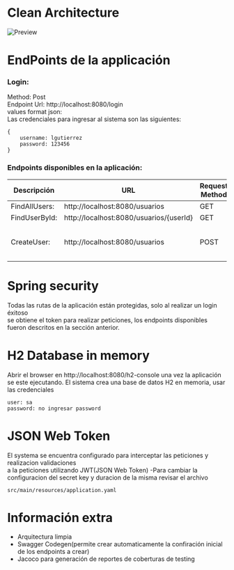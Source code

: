 # Clean Architecture
![Preview](https://miro.medium.com/max/1400/1*B4LEEv0PbmqvYolUH-mCzw.png)

# EndPoints de la applicación
<h3>Login:</h3>
Method: Post </br>
Endpoint Url: http://localhost:8080/login </br>
values format json: </br>
Las credenciales para ingresar al sistema son las siguientes:

```
{ 
    username: lgutierrez
    password: 123456
}
```

<h3>Endpoints disponibles en la aplicación:</h3>

| Descripción | URL | Request Method | Parametros | Type |
| ------------- | ------------- | ------------- | ------------- | ------------- |
| FindAllUsers:  | http://localhost:8080/usuarios  | GET | No |
| FindUserById:  | http://localhost:8080/usuarios/{userId}  | GET | Si | UUID |
| CreateUser:  | http://localhost:8080/usuarios  | POST | Body: { username, password, email} | JSON |

# Spring security
Todas las rutas de la aplicación están protegidas, solo al realizar un login éxitoso </br>
se obtiene el token para realizar peticiones, los endpoints disponibles fueron descritos en la sección anterior. </br>


# H2 Database in memory
Abrir el browser en http://localhost:8080/h2-console  una vez la aplicación se este ejecutando.
El sistema crea una base de datos H2 en memoria, usar las credenciales
```
user: sa
password: no ingresar password
```

# JSON Web Token
El systema se encuentra configurado para interceptar las peticiones y realizacion validaciones </br>
a la peticiones utilizando JWT(JSON Web Token)
-Para cambiar la configuracion del secret key y duracion de la misma revisar el archivo

```
src/main/resources/application.yaml
```

# Información extra
- Arquitectura limpia </br>
- Swagger Codegen(permite crear automaticamente la confiración inicial de los endpoints a crear)
- Jacoco para generación de reportes de coberturas de testing

